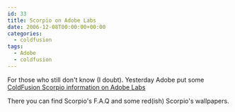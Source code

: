 ```yaml
---
id: 33
title: Scorpio on Adobe Labs
date: 2006-12-08T00:00:00+00:00
categories:
  - coldfusion
tags:
  - Adobe
  - coldfusion
---
```

For those who still don't know (I doubt). Yesterday Adobe put some <a href="http://www.adobe.com/products/coldfusion-family.html" target="_blank">ColdFusion Scorpio information on Adobe Labs</a>

There you can find Scorpio's F.A.Q and some red(ish) Scorpio's wallpapers.
